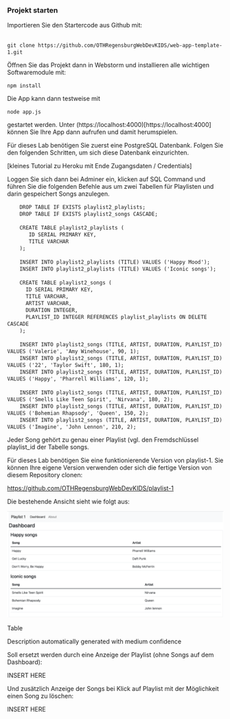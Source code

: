 ### Projekt starten

Importieren Sie den Startercode aus Github mit:

~~~shell
   
git clone https://github.com/OTHRegensburgWebDevKIDS/web-app-template-1.git
~~~

Öffnen Sie das Projekt dann in Webstorm und installieren alle wichtigen Softwaremodule mit:

~~~shell
npm install
~~~

Die App kann dann testweise mit 
~~~shell
node app.js
~~~
gestartet werden. Unter (https://localhost:4000)[https://localhost:4000]
können Sie Ihre App dann aufrufen und damit herumspielen.




Für dieses Lab benötigen Sie zuerst eine PostgreSQL Datenbank. Folgen Sie den folgenden Schritten, um sich diese Datenbank einzurichten.



[kleines Tutorial zu Heroku mit Ende Zugangsdaten / Credentials]



Loggen Sie sich dann bei Adminer ein, klicken auf SQL Command und führen Sie die folgenden Befehle aus um zwei Tabellen für Playlisten und darin gespeichert Songs anzulegen. 

~~~ shell
    DROP TABLE IF EXISTS playlist2_playlists; 
    DROP TABLE IF EXISTS playlist2_songs CASCADE; 
     
    CREATE TABLE playlist2_playlists ( 
       ID SERIAL PRIMARY KEY, 
       TITLE VARCHAR 
    ); 
     
    INSERT INTO playlist2_playlists (TITLE) VALUES ('Happy Mood'); 
    INSERT INTO playlist2_playlists (TITLE) VALUES ('Iconic songs'); 
     
    CREATE TABLE playlist2_songs ( 
      ID SERIAL PRIMARY KEY, 
      TITLE VARCHAR, 
      ARTIST VARCHAR, 
      DURATION INTEGER, 
      PLAYLIST_ID INTEGER REFERENCES playlist_playlists ON DELETE CASCADE 
    ); 
     
    INSERT INTO playlist2_songs (TITLE, ARTIST, DURATION, PLAYLIST_ID) VALUES ('Valerie', 'Amy Winehouse', 90, 1); 
    INSERT INTO playlist2_songs (TITLE, ARTIST, DURATION, PLAYLIST_ID) VALUES ('22', 'Taylor Swift', 180, 1); 
    INSERT INTO playlist2_songs (TITLE, ARTIST, DURATION, PLAYLIST_ID) VALUES ('Happy', 'Pharrell Williams', 120, 1); 
     
    INSERT INTO playlist2_songs (TITLE, ARTIST, DURATION, PLAYLIST_ID) VALUES ('Smells Like Teen Spirit', 'Nirvana', 180, 2); 
    INSERT INTO playlist2_songs (TITLE, ARTIST, DURATION, PLAYLIST_ID) VALUES ('Bohemian Rhapsody', 'Queen', 150, 2); 
    INSERT INTO playlist2_songs (TITLE, ARTIST, DURATION, PLAYLIST_ID) VALUES ('Imagine', 'John Lennon', 210, 2); 
~~~



Jeder Song gehört zu genau einer Playlist (vgl. den Fremdschlüssel playlist_id der Tabelle songs.





Für dieses Lab benötigen Sie eine funktionierende Version von playlist-1. Sie können Ihre eigene Version verwenden oder sich die fertige Version von diesem Repository clonen:

https://github.com/OTHRegensburgWebDevKIDS/playlist-1



Die bestehende Ansicht sieht wie folgt aus:

![img.png](img/Bestehend.png)


Table

Description automatically generated with medium confidence



Soll ersetzt werden durch eine Anzeige der Playlist (ohne Songs auf dem Dashboard):





INSERT HERE



Und zusätzlich Anzeige der Songs bei Klick auf Playlist mit der Möglichkeit einen Song zu löschen:



INSERT HERE 